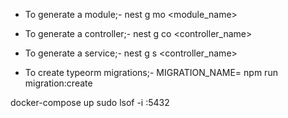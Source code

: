 - To generate a module;- nest g mo <module_name>
- To generate a controller;- nest g co <controller_name>
- To generate a service;- nest g s <controller_name>

- To create typeorm migrations;- MIGRATION_NAME=<migration-name> npm run migration:create

docker-compose up
sudo lsof -i :5432
